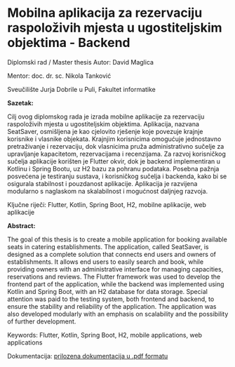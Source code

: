 # Mobilna aplikacija za rezervaciju raspoloživih mjesta u ugostiteljskim objektima - Backend

Diplomski rad / Master thesis
Autor: David Maglica

Mentor: doc. dr. sc. Nikola Tanković

Sveučilište Jurja Dobrile u Puli, Fakultet informatike

<b>Sazetak:</b>

Cilj ovog diplomskog rada je izrada mobilne aplikacije za rezervaciju raspoloživih mjesta u ugostiteljskim objektima. Aplikacija, nazvana SeatSaver, osmišljena je kao cjelovito rješenje koje povezuje krajnje korisnike i vlasnike objekata. Krajnjim korisnicima omogućuje jednostavno pretraživanje i rezervaciju, dok vlasnicima pruža administrativno sučelje za upravljanje kapacitetom, rezervacijama i recenzijama.
Za razvoj korisničkog sučelja aplikacije korišten je Flutter okvir, dok je backend implementiran u Kotlinu i Spring Bootu, uz H2 bazu za pohranu podataka. Posebna pažnja posvećena je testiranju sustava, i korisničkog sučelja i backenda, kako bi se osigurala stabilnost i pouzdanost aplikacije. Aplikacija je razvijena modularno s naglaskom na skalabilnost i mogućnost daljnjeg razvoja.

Ključne riječi: Flutter, Kotlin, Spring Boot, H2, mobilne aplikacije, web aplikacije

<b>Abstract:</b>

The goal of this thesis is to create a mobile application for booking available seats in catering establishments. The application, called SeatSaver, is designed as a complete solution that connects end users and owners of establishments. It allows end users to easily search and book, while providing owners with an administrative interface for managing capacities, reservations and reviews.
The Flutter framework was used to develop the frontend part of the application, while the backend was implemented using Kotlin and Spring Boot, with an H2 database for data storage. Special attention was paid to the testing system, both frontend and backend, to ensure the stability and reliability of the application. The application was also developed modularly with an emphasis on scalability and the possibility of further development.

Keywords: Flutter, Kotlin, Spring Boot, H2, mobile applications, web applications

Dokumentacija: [prilozena dokumentacija u .pdf formatu](diplomski.pdf)
